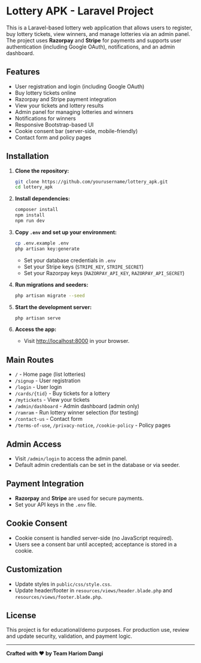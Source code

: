 # Lottery APK - Laravel Project

This is a Laravel-based lottery web application that allows users to register, buy lottery tickets, view winners, and manage lotteries via an admin panel. The project uses **Razorpay** and **Stripe** for payments and supports user authentication (including Google OAuth), notifications, and an admin dashboard.

## Features

- User registration and login (including Google OAuth)
- Buy lottery tickets online
- Razorpay and Stripe payment integration
- View your tickets and lottery results
- Admin panel for managing lotteries and winners
- Notifications for winners
- Responsive Bootstrap-based UI
- Cookie consent bar (server-side, mobile-friendly)
- Contact form and policy pages

## Installation

1. **Clone the repository:**
   ```bash
   git clone https://github.com/yourusername/lottery_apk.git
   cd lottery_apk
   ```

2. **Install dependencies:**
   ```bash
   composer install
   npm install
   npm run dev
   ```

3. **Copy `.env` and set up your environment:**
   ```bash
   cp .env.example .env
   php artisan key:generate
   ```
   - Set your database credentials in `.env`
   - Set your Stripe keys (`STRIPE_KEY`, `STRIPE_SECRET`)
   - Set your Razorpay keys (`RAZORPAY_API_KEY`, `RAZORPAY_API_SECRET`)

4. **Run migrations and seeders:**
   ```bash
   php artisan migrate --seed
   ```

5. **Start the development server:**
   ```bash
   php artisan serve
   ```

6. **Access the app:**
   - Visit [http://localhost:8000](http://localhost:8000) in your browser.

## Main Routes

- `/` - Home page (list lotteries)
- `/signup` - User registration
- `/login` - User login
- `/cards/{tid}` - Buy tickets for a lottery
- `/mytickets` - View your tickets
- `/admin/dashboard` - Admin dashboard (admin only)
- `/ramram` - Run lottery winner selection (for testing)
- `/contact-us` - Contact form
- `/terms-of-use`, `/privacy-notice`, `/cookie-policy` - Policy pages

## Admin Access

- Visit `/admin/login` to access the admin panel.
- Default admin credentials can be set in the database or via seeder.

## Payment Integration

- **Razorpay** and **Stripe** are used for secure payments.
- Set your API keys in the `.env` file.

## Cookie Consent

- Cookie consent is handled server-side (no JavaScript required).
- Users see a consent bar until accepted; acceptance is stored in a cookie.

## Customization

- Update styles in `public/css/style.css`.
- Update header/footer in `resources/views/header.blade.php` and `resources/views/footer.blade.php`.

## License

This project is for educational/demo purposes. For production use, review and update security, validation, and payment logic.

---

**Crafted with ❤️ by Team Hariom Dangi**
